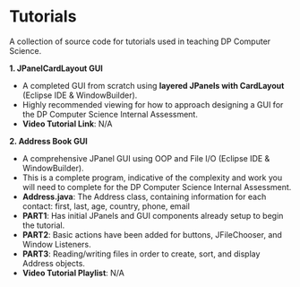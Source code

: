 # Tutorials

A collection of source code for tutorials used in teaching DP Computer Science.

**1. JPanelCardLayout GUI**
- A completed GUI from scratch using **layered JPanels with CardLayout** (Eclipse IDE & WindowBuilder).
- Highly recommended viewing for how to approach designing a GUI for the DP Computer Science Internal Assessment.
- **Video Tutorial Link**: N/A

**2. Address Book GUI**
- A comprehensive JPanel GUI using OOP and File I/O (Eclipse IDE & WindowBuilder).
- This is a complete program, indicative of the complexity and work you will need to complete for the DP Computer Science Internal Assessment.
- **Address.java**: The Address class, containing information for each contact: first, last, age, country, phone, email
- **PART1**: Has initial JPanels and GUI components already setup to begin the tutorial.
- **PART2**: Basic actions have been added for buttons, JFileChooser, and Window Listeners.
- **PART3**: Reading/writing files in order to create, sort, and display Address objects.
- **Video Tutorial Playlist**: N/A
